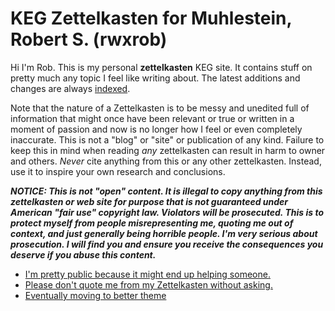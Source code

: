 # KEG Zettelkasten for Muhlestein, Robert S. (rwxrob)

Hi I'm Rob. This is my personal **zettelkasten** KEG site. It contains stuff on pretty much any topic I feel like writing about. The latest additions and changes are always [indexed](dex/changes).

Note that the nature of a Zettelkasten is to be messy and unedited full of information that might once have been relevant or true or written in a moment of passion and now is no longer how I feel or even completely inaccurate. This is not a "blog" or "site" or publication of any kind. Failure to keep this in mind when reading *any* zettelkasten can result in harm to owner and others. *Never* cite anything from this or any other zettelkasten. Instead, use it to inspire your own research and conclusions.

***NOTICE: This is not "open" content. It is illegal to copy anything from this zettelkasten or web site for purpose that is not guaranteed under American "fair use" copyright law. Violators will be prosecuted. This is to protect myself from people misrepresenting me, quoting me out of context, and just generally being horrible people. I'm very serious about prosecution. I will find you and ensure you receive the consequences you deserve if you abuse this content.***

* [I'm pretty public because it might end up helping someone.](1689?L)
* [Please don't quote me from my Zettelkasten without asking.](1690?L)
* [Eventually moving to better theme](1722?L)
